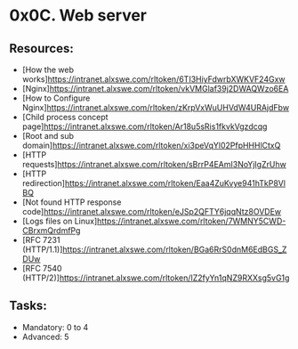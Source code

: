 # 0x0C. Web server

## Resources:
* [How the web works]https://intranet.alxswe.com/rltoken/6TI3HiyFdwrbXWKVF24Gxw
* [Nginx]https://intranet.alxswe.com/rltoken/vkVMGlaf39j2DWAQWzo6EA
* [How to Configure Nginx]https://intranet.alxswe.com/rltoken/zKrpVxWuUHVdW4URAjdFbw
* [Child process concept page]https://intranet.alxswe.com/rltoken/Ar18u5sRis1fkvkVgzdcqg
* [Root and sub domain]https://intranet.alxswe.com/rltoken/xi3peVqYl02PfpHHHlCtxQ
* [HTTP requests]https://intranet.alxswe.com/rltoken/sBrrP4EAmI3NoYjIgZrUhw
* [HTTP redirection]https://intranet.alxswe.com/rltoken/Eaa4ZuKvye941hTkP8VlBQ
* [Not found HTTP response code]https://intranet.alxswe.com/rltoken/eJSp2QFTY6jqqNtz8OVDEw
* [Logs files on Linux]https://intranet.alxswe.com/rltoken/7WMNY5CWD-CBrxmQrdmfPg
* [RFC 7231 (HTTP/1.1)]https://intranet.alxswe.com/rltoken/BGa6RrS0dnM6EdBGS_ZDUw
* [RFC 7540 (HTTP/2)]https://intranet.alxswe.com/rltoken/IZ2fyYn1qNZ9RXXsg5vG1g

## Tasks:
* Mandatory: 0 to 4
* Advanced: 5
